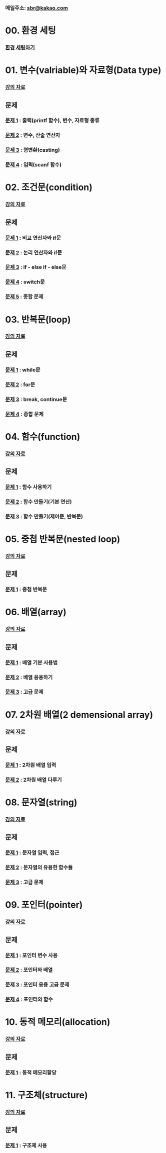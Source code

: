 ### 메일주소: sbr@kakao.com

# 00. 환경 세팅
### [환경 세팅하기](00_setting/README.md)

# 01. 변수(valriable)와 자료형(Data type)

### [강의 자료](01_variable/README.md)

## 문제
### [문제 1](01_variable/quiz01) : 출력(printf 함수), 변수, 자료형 종류
### [문제 2](01_variable/quiz02) : 변수, 산술 연산자
### [문제 3](01_variable/quiz03) : 형변환(casting)
### [문제 4](01_variable/quiz04) : 입력(scanf 함수)

# 02. 조건문(condition)

### [강의 자료](02_condition/README.md)

## 문제
### [문제 1](02_condition/quiz01) : 비교 연산자와 if문
### [문제 2](02_condition/quiz02) : 논리 연산자와 if문
### [문제 3](02_condition/quiz03) : if - else if - else문
### [문제 4](02_condition/quiz04) : switch문
### [문제 5](02_condition/quiz05) : 종합 문제

# 03. 반복문(loop)

### [강의 자료](03_loop/README.md)

## 문제
### [문제 1](03_loop/quiz01) : while문
### [문제 2](03_loop/quiz02) : for문
### [문제 3](03_loop/quiz03) : break, continue문
### [문제 4](03_loop/quiz04) : 종합 문제

# 04. 함수(function)

### [강의 자료](04_function/README.md)

## 문제
### [문제 1](04_function/quiz01) : 함수 사용하기
### [문제 2](04_function/quiz02) : 함수 만들기(기본 연산)
### [문제 3](04_function/quiz03) : 함수 만들기(제어문, 반복문)

# 05. 중첩 반복문(nested loop)

### [강의 자료](05_nested_loop/README.md)

## 문제
### [문제 1](05_nested_loop/quiz01) : 중첩 반복문

# 06. 배열(array)

### [강의 자료](06_array/README.md)

## 문제
### [문제 1](06_array/quiz01) : 배열 기본 사용법
### [문제 2](06_array/quiz02) : 베열 응용하기
### [문제 3](06_array/quiz03) : 고급 문제

# 07. 2차원 배열(2 demensional array)

### [강의 자료](07_2demensional_array/README.md)

## 문제
### [문제 1](07_2demensional_array/quiz01) : 2차원 배열 입력
### [문제 2](07_2demensional_array/quiz02) : 2차원 배열 다루기

# 08. 문자열(string)

### [강의 자료](08_string/README.md)

## 문제
### [문제 1](08_string/quiz01) : 문자열 입력, 접근
### [문제 2](08_string/quiz02) : 문자열의 유용한 함수들
### [문제 3](08_string/quiz03) : 고급 문제


# 09. 포인터(pointer)

### [강의 자료](09_pointer/README.md)

## 문제
### [문제 1](09_pointer/quiz01) : 포인터 변수 사용
### [문제 2](09_pointer/quiz02) : 포인터와 배열
### [문제 3](09_pointer/quiz03) : 포인터 응용 고급 문제
### [문제 4](09_pointer/quiz04) : 포인터와 함수

# 10. 동적 메모리(allocation)

### [강의 자료](10_malloc/README.md)

## 문제
### [문제 1](10_malloc/quiz01) : 동적 메모리할당

# 11. 구조체(structure)

### [강의 자료](11_structure/README.md)

## 문제
### [문제 1](11_structure/quiz01) : 구조체 사용
